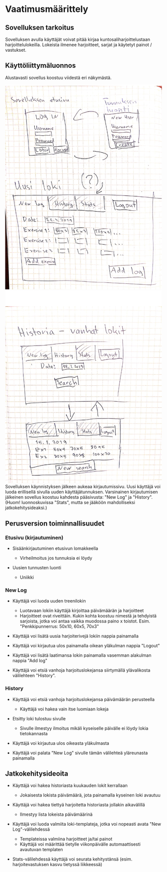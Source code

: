 # Vaatimusmäärittely

## Sovelluksen tarkoitus

Sovelluksen avulla käyttäjät voivat pitää kirjaa kuntosaliharjoittelustaan harjoittelulokeilla. Lokeista ilmenee harjoitteet, sarjat ja käytetyt painot / vastukset.

## Käyttöliittymäluonnos

Alustavasti sovellus koostuu viidestä eri näkymästä.

<img src="https://raw.githubusercontent.com/ktatu/ohjtekniikka/master/dokumentaatio/kuvat/luonnoskuva1.jpg" width="750">
<img src="https://raw.githubusercontent.com/ktatu/ohjtekniikka/master/dokumentaatio/kuvat/luonnoskuva2.jpg" width="750">
Sovelluksen käynnistyksen jälkeen aukeaa kirjautumissivu. Uusi käyttäjä voi luoda erillisellä sivulla uuden käyttäjätunnuksen. Varsinainen kirjautumisen jälkeinen sovellus koostuu kahdesta pääsivusta: "New Log" ja "History". (Huom! luonnoskuvissa "Stats", mutta se jääköön mahdolliseksi jatkokehitysideaksi.)

## Perusversion toiminnallisuudet

### Etusivu (kirjautuminen)

- Sisäänkirjautuminen etusivun lomakkeella
  - Virheilmoitus jos tunnuksia ei löydy

- Uusien tunnusten luonti
  - Uniikki

### New Log

- Käyttäjä voi luoda uuden treenilokin
  - Luotavaan lokiin käyttäjä kirjoittaa päivämäärän ja harjoitteet
  - Harjoitteet ovat riveittäin. Kukin kohta koostuu nimestä ja tehdyistä sarjoista, jotka voi antaa vaikka muodossa paino x toistot. Esim. "Penkkipunnerrus: 50x10, 60x5, 70x3"

- Käyttäjä voi lisätä uusia harjoiterivejä lokiin nappia painamalla

- Käyttäjä voi kirjautua ulos painamalla oikean yläkulman nappia "Logout"

- Käyttäjä voi lisätä laatimansa lokin painamalla vasemman alakulman nappia "Add log"

- Käyttäjä voi etsiä vanhoja harjoituslokejansa siirtymällä ylävalikosta välilehteen "History".

### History

- Käyttäjä voi etsiä vanhoja harjoituslokejansa päivämäärän perusteella
  - Käyttäjä voi hakea vain itse luomiaan lokeja

- Etsitty loki tulostuu sivulle
  - Sivulle ilmestyy ilmoitus mikäli kyseiselle päivälle ei löydy lokia tietokannasta

- Käyttäjä voi kirjautua ulos oikeasta yläkulmasta

- Käyttäjä voi palata "New Log" sivulle tämän välilehteä yläreunasta painamalla

## Jatkokehitysideoita

- Käyttäjä voi hakea historiasta kuukauden lokit kerrallaan
  - Jokaisesta lokista päivämäärä, jota painamalla kyseinen loki avautuu

- Käyttäjä voi hakea tiettyä harjoitetta historiasta jollakin aikavälillä
  - Ilmestyy lista lokeista päivämäärinä

- Käyttäjä voi luoda valmiita loki-templateja, jotka voi nopeasti avata "New Log"-välilehdessä
  - Templateissa valmiina harjoitteet ja/tai painot
  - Käyttäjä voi määrittää tietylle viikonpäivälle automaattisesti avautuvan templaten

- Stats-välilehdessä käyttäjä voi seurata kehitystänsä (esim. harjoitevastuksen kasvu tietyssä liikkeessä)

